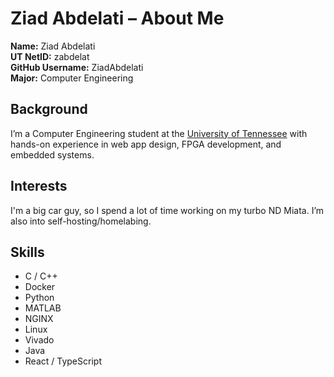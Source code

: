 # Ziad Abdelati – About Me

**Name:** Ziad Abdelati  
**UT NetID:** zabdelat  
**GitHub Username:** ZiadAbdelati  
**Major:** Computer Engineering

## Background

I’m a Computer Engineering student at the [University of Tennessee](https://www.utk.edu/) with hands-on experience in web app design, FPGA development, and embedded systems.

## Interests

I'm a big car guy, so I spend a lot of time working on my turbo ND Miata. I’m also into self-hosting/homelabing.  

## Skills

- C / C++
- Docker
- Python
- MATLAB
- NGINX
- Linux
- Vivado
- Java
- React / TypeScript
